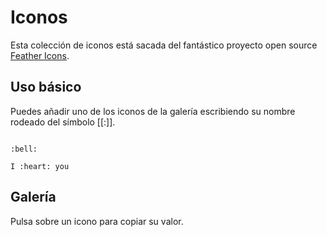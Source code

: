 # Iconos

Esta colección de iconos está sacada del fantástico proyecto open source [Feather Icons](https://feathericons.com/).

## Uso básico

Puedes añadir uno de los iconos de la galería escribiendo su nombre rodeado del símbolo [[:]].

```demoCode[markdown] open

:bell:

I :heart: you

```

## Galería

Pulsa sobre un icono para copiar su valor.

<div class="icons">
<copy value=":at-sign:" title="at-sign"><dd-icon name="at-sign" scale="0.8"/></copy>
<copy value=":award:" title="award"><dd-icon name="award" scale="0.8"/></copy>
<copy value=":bar-chart-2:" title="bar-chart-2"><dd-icon name="bar-chart-2" scale="0.8"/></copy>
<copy value=":bar-chart:" title="bar-chart"><dd-icon name="bar-chart" scale="0.8"/></copy>
<copy value=":battery-charging:" title="battery-charging"><dd-icon name="battery-charging" scale="0.8"/></copy>
<copy value=":battery:" title="battery"><dd-icon name="battery" scale="0.8"/></copy>
<copy value=":bell-off:" title="bell-off"><dd-icon name="bell-off" scale="0.8"/></copy>
<copy value=":bell:" title="bell"><dd-icon name="bell" scale="0.8"/></copy>
<copy value=":bluetooth:" title="bluetooth"><dd-icon name="bluetooth" scale="0.8"/></copy>
<copy value=":bold:" title="bold"><dd-icon name="bold" scale="0.8"/></copy>
<copy value=":book-open:" title="book-open"><dd-icon name="book-open" scale="0.8"/></copy>
<copy value=":book:" title="book"><dd-icon name="book" scale="0.8"/></copy>
<copy value=":bookmark:" title="bookmark"><dd-icon name="bookmark" scale="0.8"/></copy>
<copy value=":box:" title="box"><dd-icon name="box" scale="0.8"/></copy>
<copy value=":briefcase:" title="briefcase"><dd-icon name="briefcase" scale="0.8"/></copy>
<copy value=":calendar:" title="calendar"><dd-icon name="calendar" scale="0.8"/></copy>
<copy value=":camera-off:" title="camera-off"><dd-icon name="camera-off" scale="0.8"/></copy>
<copy value=":camera:" title="camera"><dd-icon name="camera" scale="0.8"/></copy>
<copy value=":cast:" title="cast"><dd-icon name="cast" scale="0.8"/></copy>
<copy value=":check-circle:" title="check-circle"><dd-icon name="check-circle" scale="0.8"/></copy>
<copy value=":check-square:" title="check-square"><dd-icon name="check-square" scale="0.8"/></copy>
<copy value=":check:" title="check"><dd-icon name="check" scale="0.8"/></copy>
<copy value=":chevron-down:" title="chevron-down"><dd-icon name="chevron-down" scale="0.8"/></copy>
<copy value=":chevron-left:" title="chevron-left"><dd-icon name="chevron-left" scale="0.8"/></copy>
<copy value=":chevron-right:" title="chevron-right"><dd-icon name="chevron-right" scale="0.8"/></copy>
<copy value=":chevron-up:" title="chevron-up"><dd-icon name="chevron-up" scale="0.8"/></copy>
<copy value=":chevrons-down:" title="chevrons-down"><dd-icon name="chevrons-down" scale="0.8"/></copy>
<copy value=":chevrons-left:" title="chevrons-left"><dd-icon name="chevrons-left" scale="0.8"/></copy>
<copy value=":chevrons-right:" title="chevrons-right"><dd-icon name="chevrons-right" scale="0.8"/></copy>
<copy value=":chevrons-up:" title="chevrons-up"><dd-icon name="chevrons-up" scale="0.8"/></copy>
<copy value=":chrome:" title="chrome"><dd-icon name="chrome" scale="0.8"/></copy>
<copy value=":circle:" title="circle"><dd-icon name="circle" scale="0.8"/></copy>
<copy value=":clipboard:" title="clipboard"><dd-icon name="clipboard" scale="0.8"/></copy>
<copy value=":clock:" title="clock"><dd-icon name="clock" scale="0.8"/></copy>
<copy value=":cloud-drizzle:" title="cloud-drizzle"><dd-icon name="cloud-drizzle" scale="0.8"/></copy>
<copy value=":cloud-lightning:" title="cloud-lightning"><dd-icon name="cloud-lightning" scale="0.8"/></copy>
<copy value=":cloud-off:" title="cloud-off"><dd-icon name="cloud-off" scale="0.8"/></copy>
<copy value=":cloud-rain:" title="cloud-rain"><dd-icon name="cloud-rain" scale="0.8"/></copy>
<copy value=":cloud-snow:" title="cloud-snow"><dd-icon name="cloud-snow" scale="0.8"/></copy>
<copy value=":cloud:" title="cloud"><dd-icon name="cloud" scale="0.8"/></copy>
<copy value=":code:" title="code"><dd-icon name="code" scale="0.8"/></copy>
<copy value=":codepen:" title="codepen"><dd-icon name="codepen" scale="0.8"/></copy>
<copy value=":codesandbox:" title="codesandbox"><dd-icon name="codesandbox" scale="0.8"/></copy>
<copy value=":coffee:" title="coffee"><dd-icon name="coffee" scale="0.8"/></copy>
<copy value=":columns:" title="columns"><dd-icon name="columns" scale="0.8"/></copy>
<copy value=":command:" title="command"><dd-icon name="command" scale="0.8"/></copy>
<copy value=":compass:" title="compass"><dd-icon name="compass" scale="0.8"/></copy>
<copy value=":copy:" title="copy"><dd-icon name="copy" scale="0.8"/></copy>
<copy value=":corner-down-left:" title="corner-down-left"><dd-icon name="corner-down-left" scale="0.8"/></copy>
<copy value=":corner-down-right:" title="corner-down-right"><dd-icon name="corner-down-right" scale="0.8"/></copy>
<copy value=":corner-left-down:" title="corner-left-down"><dd-icon name="corner-left-down" scale="0.8"/></copy>
<copy value=":corner-left-up:" title="corner-left-up"><dd-icon name="corner-left-up" scale="0.8"/></copy>
<copy value=":corner-right-down:" title="corner-right-down"><dd-icon name="corner-right-down" scale="0.8"/></copy>
<copy value=":corner-right-up:" title="corner-right-up"><dd-icon name="corner-right-up" scale="0.8"/></copy>
<copy value=":corner-up-left:" title="corner-up-left"><dd-icon name="corner-up-left" scale="0.8"/></copy>
<copy value=":corner-up-right:" title="corner-up-right"><dd-icon name="corner-up-right" scale="0.8"/></copy>
<copy value=":cpu:" title="cpu"><dd-icon name="cpu" scale="0.8"/></copy>
<copy value=":credit-card:" title="credit-card"><dd-icon name="credit-card" scale="0.8"/></copy>
<copy value=":crop:" title="crop"><dd-icon name="crop" scale="0.8"/></copy>
<copy value=":crosshair:" title="crosshair"><dd-icon name="crosshair" scale="0.8"/></copy>
<copy value=":database:" title="database"><dd-icon name="database" scale="0.8"/></copy>
<copy value=":delete:" title="delete"><dd-icon name="delete" scale="0.8"/></copy>
<copy value=":desktop:" title="desktop"><dd-icon name="desktop" scale="0.8"/></copy>
<copy value=":disc:" title="disc"><dd-icon name="disc" scale="0.8"/></copy>
<copy value=":dollar-sign:" title="dollar-sign"><dd-icon name="dollar-sign" scale="0.8"/></copy>
<copy value=":download-cloud:" title="download-cloud"><dd-icon name="download-cloud" scale="0.8"/></copy>
<copy value=":download:" title="download"><dd-icon name="download" scale="0.8"/></copy>
<copy value=":droplet:" title="droplet"><dd-icon name="droplet" scale="0.8"/></copy>
<copy value=":edit-2:" title="edit-2"><dd-icon name="edit-2" scale="0.8"/></copy>
<copy value=":edit-3:" title="edit-3"><dd-icon name="edit-3" scale="0.8"/></copy>
<copy value=":edit:" title="edit"><dd-icon name="edit" scale="0.8"/></copy>
<copy value=":external-link:" title="external-link"><dd-icon name="external-link" scale="0.8"/></copy>
<copy value=":eye-off:" title="eye-off"><dd-icon name="eye-off" scale="0.8"/></copy>
<copy value=":eye:" title="eye"><dd-icon name="eye" scale="0.8"/></copy>
<copy value=":facebook:" title="facebook"><dd-icon name="facebook" scale="0.8"/></copy>
<copy value=":fast-forward:" title="fast-forward"><dd-icon name="fast-forward" scale="0.8"/></copy>
<copy value=":feather:" title="feather"><dd-icon name="feather" scale="0.8"/></copy>
<copy value=":figma:" title="figma"><dd-icon name="figma" scale="0.8"/></copy>
<copy value=":file-minus:" title="file-minus"><dd-icon name="file-minus" scale="0.8"/></copy>
<copy value=":file-plus:" title="file-plus"><dd-icon name="file-plus" scale="0.8"/></copy>
<copy value=":file-text:" title="file-text"><dd-icon name="file-text" scale="0.8"/></copy>
<copy value=":file:" title="file"><dd-icon name="file" scale="0.8"/></copy>
<copy value=":film:" title="film"><dd-icon name="film" scale="0.8"/></copy>
<copy value=":filter:" title="filter"><dd-icon name="filter" scale="0.8"/></copy>
<copy value=":flag:" title="flag"><dd-icon name="flag" scale="0.8"/></copy>
<copy value=":folder-minus:" title="folder-minus"><dd-icon name="folder-minus" scale="0.8"/></copy>
<copy value=":folder-plus:" title="folder-plus"><dd-icon name="folder-plus" scale="0.8"/></copy>
<copy value=":folder:" title="folder"><dd-icon name="folder" scale="0.8"/></copy>
<copy value=":framer:" title="framer"><dd-icon name="framer" scale="0.8"/></copy>
<copy value=":frown:" title="frown"><dd-icon name="frown" scale="0.8"/></copy>
<copy value=":gift:" title="gift"><dd-icon name="gift" scale="0.8"/></copy>
<copy value=":git-branch:" title="git-branch"><dd-icon name="git-branch" scale="0.8"/></copy>
<copy value=":git-commit:" title="git-commit"><dd-icon name="git-commit" scale="0.8"/></copy>
<copy value=":git-merge:" title="git-merge"><dd-icon name="git-merge" scale="0.8"/></copy>
<copy value=":git-pull-request:" title="git-pull-request"><dd-icon name="git-pull-request" scale="0.8"/></copy>
<copy value=":github:" title="github"><dd-icon name="github" scale="0.8"/></copy>
<copy value=":gitlab:" title="gitlab"><dd-icon name="gitlab" scale="0.8"/></copy>
<copy value=":globe:" title="globe"><dd-icon name="globe" scale="0.8"/></copy>
<copy value=":grid:" title="grid"><dd-icon name="grid" scale="0.8"/></copy>
<copy value=":hard-drive:" title="hard-drive"><dd-icon name="hard-drive" scale="0.8"/></copy>
<copy value=":hash:" title="hash"><dd-icon name="hash" scale="0.8"/></copy>
<copy value=":headphones:" title="headphones"><dd-icon name="headphones" scale="0.8"/></copy>
<copy value=":heart:" title="heart"><dd-icon name="heart" scale="0.8"/></copy>
<copy value=":help-circle:" title="help-circle"><dd-icon name="help-circle" scale="0.8"/></copy>
<copy value=":hexagon:" title="hexagon"><dd-icon name="hexagon" scale="0.8"/></copy>
<copy value=":home:" title="home"><dd-icon name="home" scale="0.8"/></copy>
<copy value=":image:" title="image"><dd-icon name="image" scale="0.8"/></copy>
<copy value=":inbox:" title="inbox"><dd-icon name="inbox" scale="0.8"/></copy>
<copy value=":info:" title="info"><dd-icon name="info" scale="0.8"/></copy>
<copy value=":instagram:" title="instagram"><dd-icon name="instagram" scale="0.8"/></copy>
<copy value=":italic:" title="italic"><dd-icon name="italic" scale="0.8"/></copy>
<copy value=":key:" title="key"><dd-icon name="key" scale="0.8"/></copy>
<copy value=":layers:" title="layers"><dd-icon name="layers" scale="0.8"/></copy>
<copy value=":layout:" title="layout"><dd-icon name="layout" scale="0.8"/></copy>
<copy value=":life-buoy:" title="life-buoy"><dd-icon name="life-buoy" scale="0.8"/></copy>
<copy value=":link-2:" title="link-2"><dd-icon name="link-2" scale="0.8"/></copy>
<copy value=":link:" title="link"><dd-icon name="link" scale="0.8"/></copy>
<copy value=":linkedin:" title="linkedin"><dd-icon name="linkedin" scale="0.8"/></copy>
<copy value=":list:" title="list"><dd-icon name="list" scale="0.8"/></copy>
<copy value=":loader:" title="loader"><dd-icon name="loader" scale="0.8"/></copy>
<copy value=":lock:" title="lock"><dd-icon name="lock" scale="0.8"/></copy>
<copy value=":log-in:" title="log-in"><dd-icon name="log-in" scale="0.8"/></copy>
<copy value=":log-out:" title="log-out"><dd-icon name="log-out" scale="0.8"/></copy>
<copy value=":mail:" title="mail"><dd-icon name="mail" scale="0.8"/></copy>
<copy value=":map-pin:" title="map-pin"><dd-icon name="map-pin" scale="0.8"/></copy>
<copy value=":map:" title="map"><dd-icon name="map" scale="0.8"/></copy>
<copy value=":maximize-2:" title="maximize-2"><dd-icon name="maximize-2" scale="0.8"/></copy>
<copy value=":maximize:" title="maximize"><dd-icon name="maximize" scale="0.8"/></copy>
<copy value=":meh:" title="meh"><dd-icon name="meh" scale="0.8"/></copy>
<copy value=":menu:" title="menu"><dd-icon name="menu" scale="0.8"/></copy>
<copy value=":message-circle:" title="message-circle"><dd-icon name="message-circle" scale="0.8"/></copy>
<copy value=":message-square:" title="message-square"><dd-icon name="message-square" scale="0.8"/></copy>
<copy value=":mic-off:" title="mic-off"><dd-icon name="mic-off" scale="0.8"/></copy>
<copy value=":mic:" title="mic"><dd-icon name="mic" scale="0.8"/></copy>
<copy value=":minimize-2:" title="minimize-2"><dd-icon name="minimize-2" scale="0.8"/></copy>
<copy value=":minimize:" title="minimize"><dd-icon name="minimize" scale="0.8"/></copy>
<copy value=":minus-circle:" title="minus-circle"><dd-icon name="minus-circle" scale="0.8"/></copy>
<copy value=":minus-square:" title="minus-square"><dd-icon name="minus-square" scale="0.8"/></copy>
<copy value=":minus:" title="minus"><dd-icon name="minus" scale="0.8"/></copy>
<copy value=":monitor:" title="monitor"><dd-icon name="monitor" scale="0.8"/></copy>
<copy value=":moon:" title="moon"><dd-icon name="moon" scale="0.8"/></copy>
<copy value=":more-horizontal:" title="more-horizontal"><dd-icon name="more-horizontal" scale="0.8"/></copy>
<copy value=":more-vertical:" title="more-vertical"><dd-icon name="more-vertical" scale="0.8"/></copy>
<copy value=":mouse-pointer:" title="mouse-pointer"><dd-icon name="mouse-pointer" scale="0.8"/></copy>
<copy value=":move:" title="move"><dd-icon name="move" scale="0.8"/></copy>
<copy value=":music:" title="music"><dd-icon name="music" scale="0.8"/></copy>
<copy value=":navigation-2:" title="navigation-2"><dd-icon name="navigation-2" scale="0.8"/></copy>
<copy value=":navigation:" title="navigation"><dd-icon name="navigation" scale="0.8"/></copy>
<copy value=":octagon:" title="octagon"><dd-icon name="octagon" scale="0.8"/></copy>
<copy value=":package:" title="package"><dd-icon name="package" scale="0.8"/></copy>
<copy value=":paperclip:" title="paperclip"><dd-icon name="paperclip" scale="0.8"/></copy>
<copy value=":pause-circle:" title="pause-circle"><dd-icon name="pause-circle" scale="0.8"/></copy>
<copy value=":pause:" title="pause"><dd-icon name="pause" scale="0.8"/></copy>
<copy value=":pen-tool:" title="pen-tool"><dd-icon name="pen-tool" scale="0.8"/></copy>
<copy value=":percent:" title="percent"><dd-icon name="percent" scale="0.8"/></copy>
<copy value=":phone-call:" title="phone-call"><dd-icon name="phone-call" scale="0.8"/></copy>
<copy value=":phone-forwarded:" title="phone-forwarded"><dd-icon name="phone-forwarded" scale="0.8"/></copy>
<copy value=":phone-incoming:" title="phone-incoming"><dd-icon name="phone-incoming" scale="0.8"/></copy>
<copy value=":phone-missed:" title="phone-missed"><dd-icon name="phone-missed" scale="0.8"/></copy>
<copy value=":phone-off:" title="phone-off"><dd-icon name="phone-off" scale="0.8"/></copy>
<copy value=":phone-outgoing:" title="phone-outgoing"><dd-icon name="phone-outgoing" scale="0.8"/></copy>
<copy value=":phone:" title="phone"><dd-icon name="phone" scale="0.8"/></copy>
<copy value=":pie-chart:" title="pie-chart"><dd-icon name="pie-chart" scale="0.8"/></copy>
<copy value=":play-circle:" title="play-circle"><dd-icon name="play-circle" scale="0.8"/></copy>
<copy value=":play:" title="play"><dd-icon name="play" scale="0.8"/></copy>
<copy value=":plus-circle:" title="plus-circle"><dd-icon name="plus-circle" scale="0.8"/></copy>
<copy value=":plus-square:" title="plus-square"><dd-icon name="plus-square" scale="0.8"/></copy>
<copy value=":plus:" title="plus"><dd-icon name="plus" scale="0.8"/></copy>
<copy value=":pocket:" title="pocket"><dd-icon name="pocket" scale="0.8"/></copy>
<copy value=":power:" title="power"><dd-icon name="power" scale="0.8"/></copy>
<copy value=":printer:" title="printer"><dd-icon name="printer" scale="0.8"/></copy>
<copy value=":radio:" title="radio"><dd-icon name="radio" scale="0.8"/></copy>
<copy value=":refresh-ccw:" title="refresh-ccw"><dd-icon name="refresh-ccw" scale="0.8"/></copy>
<copy value=":refresh-cw:" title="refresh-cw"><dd-icon name="refresh-cw" scale="0.8"/></copy>
<copy value=":repeat:" title="repeat"><dd-icon name="repeat" scale="0.8"/></copy>
<copy value=":rewind:" title="rewind"><dd-icon name="rewind" scale="0.8"/></copy>
<copy value=":rotate-ccw:" title="rotate-ccw"><dd-icon name="rotate-ccw" scale="0.8"/></copy>
<copy value=":rotate-cw:" title="rotate-cw"><dd-icon name="rotate-cw" scale="0.8"/></copy>
<copy value=":rss:" title="rss"><dd-icon name="rss" scale="0.8"/></copy>
<copy value=":save:" title="save"><dd-icon name="save" scale="0.8"/></copy>
<copy value=":scissors:" title="scissors"><dd-icon name="scissors" scale="0.8"/></copy>
<copy value=":search:" title="search"><dd-icon name="search" scale="0.8"/></copy>
<copy value=":send:" title="send"><dd-icon name="send" scale="0.8"/></copy>
<copy value=":server:" title="server"><dd-icon name="server" scale="0.8"/></copy>
<copy value=":settings:" title="settings"><dd-icon name="settings" scale="0.8"/></copy>
<copy value=":share-2:" title="share-2"><dd-icon name="share-2" scale="0.8"/></copy>
<copy value=":share:" title="share"><dd-icon name="share" scale="0.8"/></copy>
<copy value=":shield-off:" title="shield-off"><dd-icon name="shield-off" scale="0.8"/></copy>
<copy value=":shield:" title="shield"><dd-icon name="shield" scale="0.8"/></copy>
<copy value=":shopping-bag:" title="shopping-bag"><dd-icon name="shopping-bag" scale="0.8"/></copy>
<copy value=":shopping-cart:" title="shopping-cart"><dd-icon name="shopping-cart" scale="0.8"/></copy>
<copy value=":shuffle:" title="shuffle"><dd-icon name="shuffle" scale="0.8"/></copy>
<copy value=":sidebar:" title="sidebar"><dd-icon name="sidebar" scale="0.8"/></copy>
<copy value=":skip-back:" title="skip-back"><dd-icon name="skip-back" scale="0.8"/></copy>
<copy value=":skip-forward:" title="skip-forward"><dd-icon name="skip-forward" scale="0.8"/></copy>
<copy value=":slack:" title="slack"><dd-icon name="slack" scale="0.8"/></copy>
<copy value=":slash:" title="slash"><dd-icon name="slash" scale="0.8"/></copy>
<copy value=":sliders:" title="sliders"><dd-icon name="sliders" scale="0.8"/></copy>
<copy value=":small:" title="small"><dd-icon name="small" scale="0.8"/></copy>
<copy value=":smartphone:" title="smartphone"><dd-icon name="smartphone" scale="0.8"/></copy>
<copy value=":smile:" title="smile"><dd-icon name="smile" scale="0.8"/></copy>
<copy value=":speaker:" title="speaker"><dd-icon name="speaker" scale="0.8"/></copy>
<copy value=":square:" title="square"><dd-icon name="square" scale="0.8" /></copy>
<copy value=":star:" title="star"><dd-icon name="star" scale="0.8" /></copy>
<copy value=":stop-circle:" title="stop-circle"><dd-icon name="stop-circle" scale="0.8" /></copy>
<copy value=":sun:" title="sun"><dd-icon name="sun" scale="0.8" /></copy>
<copy value=":sunrise:" title="sunrise"><dd-icon name="sunrise" scale="0.8" /></copy>
<copy value=":sunset:" title="sunset"><dd-icon name="sunset" scale="0.8" /></copy>
<copy value=":tablet:" title="tablet"><dd-icon name="tablet" scale="0.8" /></copy>
<copy value=":tag:" title="tag"><dd-icon name="tag" scale="0.8" /></copy>
<copy value=":target:" title="target"><dd-icon name="target" scale="0.8" /></copy>
<copy value=":terminal:" title="terminal"><dd-icon name="terminal" scale="0.8" /></copy>
<copy value=":thermometer:" title="thermometer"><dd-icon name="thermometer" scale="0.8" /></copy>
<copy value=":thumbs-down:" title="thumbs-down"><dd-icon name="thumbs-down" scale="0.8" /></copy>
<copy value=":thumbs-up:" title="thumbs-up"><dd-icon name="thumbs-up" scale="0.8" /></copy>
<copy value=":toggle-left:" title="toggle-left"><dd-icon name="toggle-left" scale="0.8" /></copy>
<copy value=":toggle-right:" title="toggle-right"><dd-icon name="toggle-right" scale="0.8" /></copy>
<copy value=":tool:" title="tool"><dd-icon name="tool" scale="0.8" /></copy>
<copy value=":trash-2:" title="trash-2"><dd-icon name="trash-2" scale="0.8" /></copy>
<copy value=":trash:" title="trash"><dd-icon name="trash" scale="0.8" /></copy>
<copy value=":trello:" title="trello"><dd-icon name="trello" scale="0.8" /></copy>
<copy value=":trending-down:" title="trending-down"><dd-icon name="trending-down" scale="0.8" /></copy>
<copy value=":trending-up:" title="trending-up"><dd-icon name="trending-up" scale="0.8" /></copy>
<copy value=":triangle:" title="triangle"><dd-icon name="triangle" scale="0.8" /></copy>
<copy value=":truck:" title="truck"><dd-icon name="truck" scale="0.8" /></copy>
<copy value=":tv:" title="tv"><dd-icon name="tv" scale="0.8" /></copy>
<copy value=":twitch:" title="twitch"><dd-icon name="twitch" scale="0.8" /></copy>
<copy value=":twitter:" title="twitter"><dd-icon name="twitter" scale="0.8" /></copy>
<copy value=":type:" title="type"><dd-icon name="type" scale="0.8" /></copy>
<copy value=":umbrella:" title="umbrella"><dd-icon name="umbrella" scale="0.8" /></copy>
<copy value=":underline:" title="underline"><dd-icon name="underline" scale="0.8" /></copy>
<copy value=":unlock:" title="unlock"><dd-icon name="unlock" scale="0.8" /></copy>
<copy value=":upload-cloud:" title="upload-cloud"><dd-icon name="upload-cloud" scale="0.8" /></copy>
<copy value=":upload:" title="upload"><dd-icon name="upload" scale="0.8" /></copy>
<copy value=":user-check:" title="user-check"><dd-icon name="user-check" scale="0.8" /></copy>
<copy value=":user-minus:" title="user-minus"><dd-icon name="user-minus" scale="0.8" /></copy>
<copy value=":user-plus:" title="user-plus"><dd-icon name="user-plus" scale="0.8" /></copy>
<copy value=":user-x:" title="user-x"><dd-icon name="user-x" scale="0.8" /></copy>
<copy value=":user:" title="user"><dd-icon name="user" scale="0.8" /></copy>
<copy value=":users:" title="users"><dd-icon name="users" scale="0.8" /></copy>
<copy value=":video-off:" title="video-off"><dd-icon name="video-off" scale="0.8" /></copy>
<copy value=":video:" title="video"><dd-icon name="video" scale="0.8" /></copy>
<copy value=":voicemail:" title="voicemail"><dd-icon name="voicemail" scale="0.8" /></copy>
<copy value=":volume-1:" title="volume-1"><dd-icon name="volume-1" scale="0.8" /></copy>
<copy value=":volume-2:" title="volume-2"><dd-icon name="volume-2" scale="0.8" /></copy>
<copy value=":volume-x:" title="volume-x"><dd-icon name="volume-x" scale="0.8" /></copy>
<copy value=":volume:" title="volume"><dd-icon name="volume" scale="0.8" /></copy>
<copy value=":watch:" title="watch"><dd-icon name="watch" scale="0.8" /></copy>
<copy value=":wifi-off:" title="wifi-off"><dd-icon name="wifi-off" scale="0.8" /></copy>
<copy value=":wifi:" title="wifi"><dd-icon name="wifi" scale="0.8" /></copy>
<copy value=":wind:" title="wind"><dd-icon name="wind" scale="0.8" /></copy>
<copy value=":x-circle:" title="x-circle"><dd-icon name="x-circle" scale="0.8" /></copy>
<copy value=":x-octagon:" title="x-octagon"><dd-icon name="x-octagon" scale="0.8" /></copy>
<copy value=":x-square:" title="x-square"><dd-icon name="x-square" scale="0.8" /></copy>
</div>
